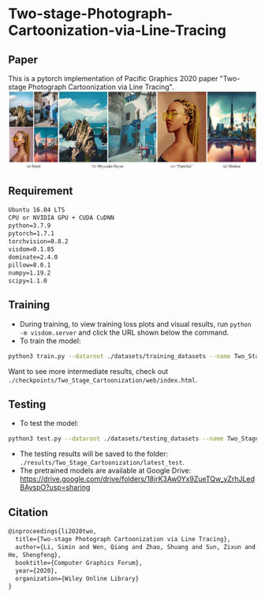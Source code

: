 # Two-stage-Photograph-Cartoonization-via-Line-Tracing
## Paper
This is a pytorch implementation of Pacific Graphics 2020 paper "Two-stage Photograph Cartoonization via Line Tracing". 
![image](https://github.com/biubiulsm/Two-stage-Photograph-Cartoonization-via-Line-Tracing/blob/master/representative.jpg)

## Requirement
```
Ubuntu 16.04 LTS
CPU or NVIDIA GPU + CUDA CuDNN
python=3.7.9
pytorch=1.7.1
torchvision=0.8.2
visdom=0.1.85
dominate=2.4.0
pillow=8.0.1
numpy=1.19.2
scipy=1.1.0
```

## Training
- During training, to view training loss plots and visual results, run `python -m visdom.server` and click the URL shown below the command. 
- To train the model:
```bash
python3 train.py --dataroot ./datasets/training_datasets --name Two_Stage_Cartoonization --model Two_Stage_Cartoonization --dataset_mode unaligned101 --gpu_ids 0 --resize_or_crop none
```
Want to see more intermediate results, check out `./checkpoints/Two_Stage_Cartoonization/web/index.html`.

## Testing
- To test the model:
```bash
python3 test.py --dataroot ./datasets/testing_datasets --name Two_Stage_Cartoonization --model Two_Stage_Cartoonization --dataset_mode single --gpu_ids 0 --resize_or_crop none --results_dir ./results/
```
- The testing results will be saved to the folder: `./results/Two_Stage_Cartoonization/latest_test`.
- The pretrained models are available at Google Drive: https://drive.google.com/drive/folders/18jrK3Aw0Yx9ZueTQw_yZrhJLedBAyspO?usp=sharing

## Citation
```
@inproceedings{li2020two,
  title={Two-stage Photograph Cartoonization via Line Tracing},
  author={Li, Simin and Wen, Qiang and Zhao, Shuang and Sun, Zixun and He, Shengfeng},
  booktitle={Computer Graphics Forum},
  year={2020},
  organization={Wiley Online Library}
}
```
